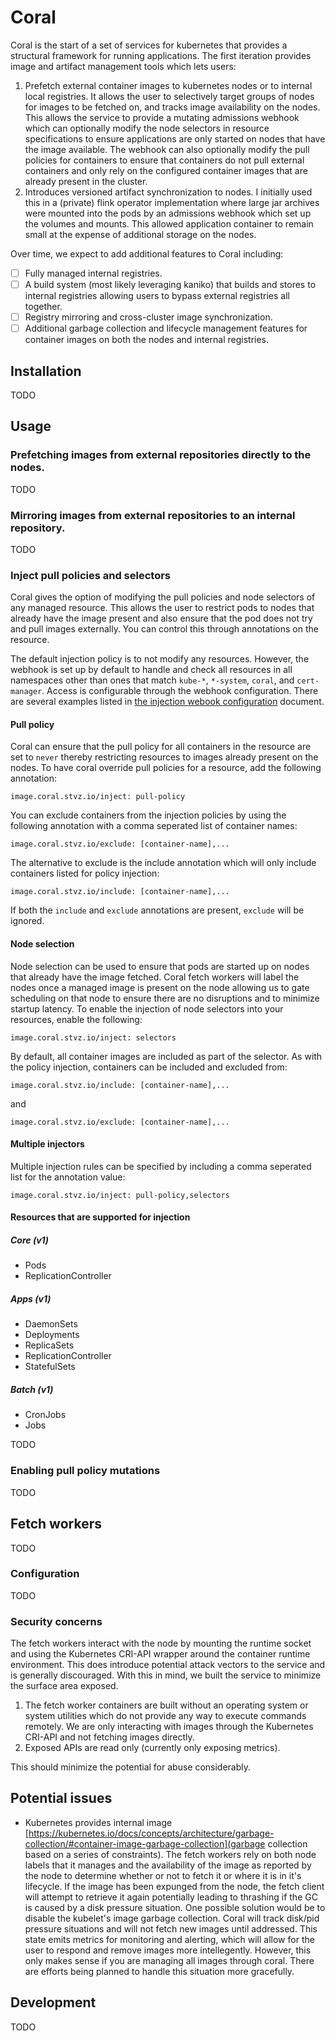 # Coral

Coral is the start of a set of services for kubernetes that provides a structural framework for running applications.  The first iteration provides image and artifact management tools which lets users:
1. Prefetch external container images to kubernetes nodes or to internal local registries.  It allows the user to selectively target groups of nodes for images to be fetched on, and tracks image availability on the nodes.  This allows the service to provide a mutating admissions webhook which can optionally modify the node selectors in resource specifications to ensure applications are only started on nodes that have the image available.  The webhook can also optionally modify the pull policies for containers to ensure that containers do not pull external containers and only rely on the configured container images that are already present in the cluster.
2. Introduces versioned artifact synchronization to nodes.  I initially used this in a (private) flink operator implementation where large jar archives were mounted into the pods by an admissions webhook which set up the volumes and mounts.  This allowed application container to remain small at the expense of additional storage on the nodes.

Over time, we expect to add additional features to Coral including:
- [ ] Fully managed internal registries.
- [ ] A build system (most likely leveraging kaniko) that builds and stores to internal registries allowing users to bypass external registries all together.
- [ ] Registry mirroring and cross-cluster image synchronization.
- [ ] Additional garbage collection and lifecycle management features for container images on both the nodes and internal registries.
 
## Installation

TODO

## Usage

### Prefetching images from external repositories directly to the nodes.

TODO

### Mirroring images from external repositories to an internal repository.

TODO

### Inject pull policies and selectors

Coral gives the option of modifying the pull policies and node selectors of any managed resource.  This allows the user to restrict pods to nodes that already have the image present and also ensure that the pod does not try and pull images externally.  You can control this through annotations on the resource.

The default injection policy is to not modify any resources.  However, the webhook is set up by default to handle and check all resources in all namespaces other than ones that match `kube-*`, `*-system`, `coral`, and `cert-manager`.  Access is configurable through the webhook configuration.  There are several examples listed in [the injection webook configuration](docs/injection-webhook-config.md) document.

#### Pull policy

Coral can ensure that the pull policy for all containers in the resource are set to `never` thereby restricting resources to images already present on the nodes.  To have coral override pull policies for a resource, add the following annotation:

```
image.coral.stvz.io/inject: pull-policy
```

You can exclude containers from the injection policies by using the following annotation with a comma seperated list of container names:

```
image.coral.stvz.io/exclude: [container-name],...
```

The alternative to exclude is the include annotation which will only include containers listed for policy injection:

```
image.coral.stvz.io/include: [container-name],...
```

If both the `include` and `exclude` annotations are present, `exclude` will be ignored.

#### Node selection

Node selection can be used to ensure that pods are started up on nodes that already have the image fetched.  Coral fetch workers will label the nodes once a managed image is present on the node allowing us to gate scheduling on that node to ensure there are no disruptions and to minimize startup latency.  To enable the injection of node selectors into your resources, enable the following:

```
image.coral.stvz.io/inject: selectors
```

By default, all container images are included as part of the selector. As with the policy injection, containers can be included and excluded from:

```
image.coral.stvz.io/include: [container-name],...
```

and 

```
image.coral.stvz.io/exclude: [container-name],...
```

#### Multiple injectors

Multiple injection rules can be specified by including a comma seperated list for the annotation value:

```
image.coral.stvz.io/inject: pull-policy,selectors
```

#### Resources that are supported for injection

##### Core (v1)
* Pods
* ReplicationController

##### Apps (v1)
* DaemonSets
* Deployments
* ReplicaSets
* ReplicationController
* StatefulSets

##### Batch (v1)
* CronJobs
* Jobs

TODO

### Enabling pull policy mutations

TODO

## Fetch workers

TODO

### Configuration

TODO

### Security concerns

The fetch workers interact with the node by mounting the runtime socket and using the Kubernetes CRI-API wrapper around the container runtime environment.  This does introduce potential attack vectors to the service and is generally discouraged.  With this in mind, we built the service to minimize the surface area exposed.

1) The fetch worker containers are built without an operating system or system utilities which do not provide any way to execute commands remotely.  We are only interacting with images through the Kubernetes CRI-API and not fetching images directly.
2) Exposed APIs are read only (currently only exposing metrics).

This should minimize the potential for abuse considerably.

## Potential issues

* Kubernetes provides internal image [https://kubernetes.io/docs/concepts/architecture/garbage-collection/#container-image-garbage-collection](garbage collection based on a series of constraints).  The fetch workers rely on both node labels that it manages and the availability of the image as reported by the node to determine whether or not to fetch it or where it is in it's lifecycle.  If the image has been expunged from the node, the fetch client will attempt to retrieve it again potentially leading to thrashing if the GC is caused by a disk pressure situation.  One possible solution would be to disable the kubelet's image garbage collection.  Coral will track disk/pid pressure situations and will not fetch new images until addressed.  This state emits metrics for monitoring and alerting, which will allow for the user to respond and remove images more intellegently. However, this only makes sense if you are managing all images through coral.  There are efforts being planned to handle this situation more gracefully.

## Development

TODO